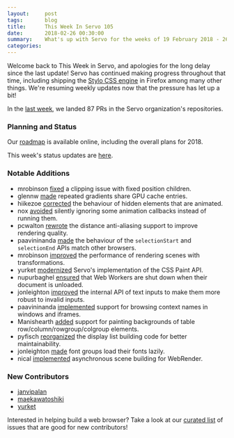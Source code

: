 ```yaml
---
layout:     post
tags:       blog
title:      This Week In Servo 105
date:       2018-02-26 00:30:00
summary:    What's up with Servo for the weeks of 19 February 2018 - 26 February 2018
categories:
---
```


Welcome back to This Week in Servo, and apologies for the long delay since the last update! Servo has continued making progress throughout that time, including shipping the [Stylo CSS engine](https://hacks.mozilla.org/2017/08/inside-a-super-fast-css-engine-quantum-css-aka-stylo/) in Firefox among many other things. We're resuming weekly updates now that the pressure has let up a bit!

In the [last week](https://github.com/pulls?utf8=%E2%9C%93&q=is%3Apr+is%3Amerged+closed%3A2018-02-19..2018-02-26+user%3Aservo+),
we landed 87 PRs in the Servo organization's repositories.

### Planning and Status

Our [roadmap](https://github.com/servo/servo/wiki/Roadmap) is available online, including the overall plans for 2018.

This week's status updates are [here](https://www.standu.ps/project/servo/).

### Notable Additions

- mrobinson [fixed](https://github.com/servo/webrender/pull/2460) a clipping issue with fixed position children.
- glennw [made](https://github.com/servo/webrender/pull/2454) repeated gradients share GPU cache entries.
- hiikezoe [corrected](https://github.com/servo/servo/pull/20102) the behaviour of hidden elements that are animated.
- nox [avoided](https://github.com/servo/servo/pull/20098) silently ignoring some animation callbacks instead of running them.
- pcwalton [rewrote](https://github.com/servo/webrender/pull/2445) the distance anti-aliasing support to improve rendering quality.
- paavininanda [made](https://github.com/servo/servo/pull/20089) the behaviour of the `selectionStart` and `selectionEnd` APIs match other browsers.
- mrobinson [improved](https://github.com/servo/webrender/pull/2444) the performance of rendering scenes with transformations.
- yurket [modernized](https://github.com/servo/servo/pull/20083) Servo's implementation of the CSS Paint API.
- nupurbaghel [ensured](https://github.com/servo/servo/pull/20068) that Web Workers are shut down when their document is unloaded.
- jonleighton [improved](https://github.com/servo/servo/pull/20051) the internal API of text inputs to make them more robust to invalid inputs.
- paavininanda [implemented](https://github.com/servo/servo/pull/20036) support for browsing context names in windows and iframes.
- Manishearth [added](https://github.com/servo/servo/pull/20034) support for painting backgrounds of table row/column/rowgroup/colgroup elements.
- pyfisch [reorganized](https://github.com/servo/servo/pull/20031) the display list building code for better maintainability.
- jonleighton [made](https://github.com/servo/servo/pull/20021) font groups load their fonts lazily.
- nical [implemented](https://github.com/servo/webrender/pull/2362) asynchronous scene building for WebRender.

### New Contributors

- [janvipalan](https://github.com/janvi-palan)
- [maekawatoshiki](https://github.com/maekawatoshiki)
- [yurket](https://github.com/yurket)

Interested in helping build a web browser? Take a look at our [curated list](https://starters.servo.org/) of issues that are good for new contributors!

